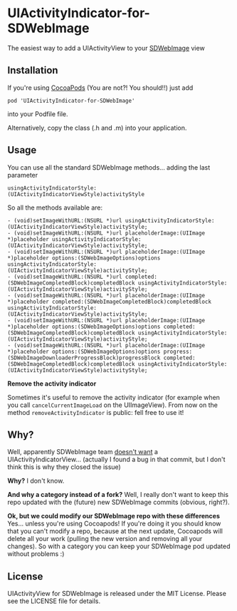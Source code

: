 UIActivityIndicator-for-SDWebImage
==================================

The easiest way to add a UIActivityView to your [SDWebImage](https://github.com/rs/SDWebImage) view


Installation
-----------

If you're using  [CocoaPods](http://cocoapods.org) (You are not?! You should!!) just add 
    
    pod 'UIActivityIndicator-for-SDWebImage'
into your Podfile file.

Alternatively, copy the class (.h and .m) into your application. 


Usage
-----------

You can use all the standard SDWebImage methods... adding the last parameter

    usingActivityIndicatorStyle:(UIActivityIndicatorViewStyle)activityStyle 

So all the methods available are:
 
    - (void)setImageWithURL:(NSURL *)url usingActivityIndicatorStyle:(UIActivityIndicatorViewStyle)activityStyle;
    - (void)setImageWithURL:(NSURL *)url placeholderImage:(UIImage *)placeholder usingActivityIndicatorStyle:(UIActivityIndicatorViewStyle)activityStyle;
    - (void)setImageWithURL:(NSURL *)url placeholderImage:(UIImage *)placeholder options:(SDWebImageOptions)options usingActivityIndicatorStyle:(UIActivityIndicatorViewStyle)activityStyle;
    - (void)setImageWithURL:(NSURL *)url completed:(SDWebImageCompletedBlock)completedBlock usingActivityIndicatorStyle:(UIActivityIndicatorViewStyle)activityStyle;
    - (void)setImageWithURL:(NSURL *)url placeholderImage:(UIImage *)placeholder completed:(SDWebImageCompletedBlock)completedBlock usingActivityIndicatorStyle:(UIActivityIndicatorViewStyle)activityStyle;
    - (void)setImageWithURL:(NSURL *)url placeholderImage:(UIImage *)placeholder options:(SDWebImageOptions)options completed:(SDWebImageCompletedBlock)completedBlock usingActivityIndicatorStyle:(UIActivityIndicatorViewStyle)activityStyle;
    - (void)setImageWithURL:(NSURL *)url placeholderImage:(UIImage *)placeholder options:(SDWebImageOptions)options progress:(SDWebImageDownloaderProgressBlock)progressBlock completed:(SDWebImageCompletedBlock)completedBlock usingActivityIndicatorStyle:(UIActivityIndicatorViewStyle)activityStyle;


**Remove the activity indicator**

Sometimes it's useful to remove the activity indicator (for example when you call `cancelCurrentImageLoad` on the UIImageView). 
From now on the method `removeActivityIndicator` is public: fell free to use it! 


Why?
-----------

Well, apparently SDWebImage team [doesn't want](https://github.com/rs/SDWebImage/pull/131) a UIActivityIndicatorView... (actually I found a bug in that commit, but I don't think this is why they closed the issue)

**Why?** I don't know. 

**And why a category instead of a fork?** Well, I really don't want to keep this repo updated with the (future) new SDWebImage commits (obvious, right?).  

**Ok, but  we could modify our SDWebImage repo with these differences** Yes... unless you're using Cocoapods! If you're doing it you should know that you can't modify a repo, because at the next update, Cocoapods will delete all your work (pulling the new version and removing all your changes). So with a category you can keep your SDWebImage pod updated without problems :) 


License
-------

UIActivityView for SDWebImage is released under the MIT License. Please see the LICENSE file for details.